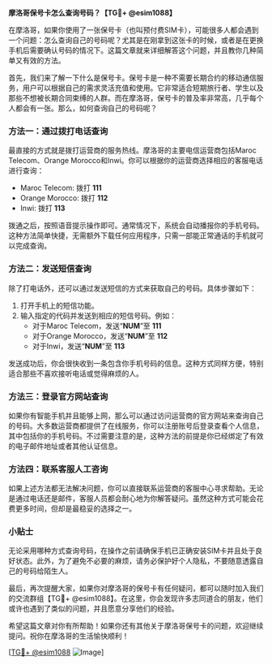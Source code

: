 **摩洛哥保号卡怎么查询号码？【TG💪+ @esim1088】**

在摩洛哥，如果你使用了一张保号卡（也叫预付费SIM卡），可能很多人都会遇到一个问题：怎么查询自己的号码呢？尤其是在刚拿到这张卡的时候，或者是在更换手机后需要确认号码的情况下。这篇文章就来详细解答这个问题，并且教你几种简单又有效的方法。

首先，我们来了解一下什么是保号卡。保号卡是一种不需要长期合约的移动通信服务，用户可以根据自己的需求灵活充值和使用。它非常适合短期旅行者、学生以及那些不想被长期合同束缚的人群。而在摩洛哥，保号卡的普及率非常高，几乎每个人都会有一张。那么，如何查询自己的号码呢？

### 方法一：通过拨打电话查询

最直接的方式就是拨打运营商的服务热线。摩洛哥的主要电信运营商包括Maroc Telecom、Orange Morocco和Inwi。你可以根据你的运营商选择相应的客服电话进行查询：

- Maroc Telecom: 拨打 **111**
- Orange Morocco: 拨打 **112**
- Inwi: 拨打 **113**

拨通之后，按照语音提示操作即可。通常情况下，系统会自动播报你的手机号码。这种方法简单快捷，无需额外下载任何应用程序，只需一部能正常通话的手机就可以完成查询。

### 方法二：发送短信查询

除了打电话外，还可以通过发送短信的方式来获取自己的号码。具体步骤如下：

1. 打开手机上的短信功能。
2. 输入指定的代码并发送到相应的短信号码。例如：
   - 对于Maroc Telecom，发送“**NUM**”至 **111**
   - 对于Orange Morocco，发送“**NUM**”至 **112**
   - 对于Inwi，发送“**NUM**”至 **113**

发送成功后，你会很快收到一条包含你手机号码的信息。这种方式同样方便，特别适合那些不喜欢接听电话或觉得麻烦的人。

### 方法三：登录官方网站查询

如果你有智能手机并且能够上网，那么可以通过访问运营商的官方网站来查询自己的号码。大多数运营商都提供了在线服务，你可以注册账号后登录查看个人信息，其中包括你的手机号码。不过需要注意的是，这种方法的前提是你已经绑定了有效的电子邮件地址或者其他认证信息。

### 方法四：联系客服人工咨询

如果上述方法都无法解决问题，你可以直接联系运营商的客服中心寻求帮助。无论是通过电话还是邮件，客服人员都会耐心地为你解答疑问。虽然这种方式可能会花费更多时间，但却是最稳妥的选择之一。

### 小贴士

无论采用哪种方式查询号码，在操作之前请确保手机已正确安装SIM卡并且处于良好状态。此外，为了避免不必要的麻烦，请务必保护好个人隐私，不要随意透露自己的号码给陌生人。

最后，再次提醒大家，如果你对摩洛哥的保号卡有任何疑问，都可以随时加入我们的交流群组【TG💪+ @esim1088】。在这里，你会发现许多志同道合的朋友，他们或许也遇到了类似的问题，并且愿意分享他们的经验。

希望这篇文章对你有所帮助！如果你还有其他关于摩洛哥保号卡的问题，欢迎继续提问。祝你在摩洛哥的生活愉快顺利！

[[TG💪+ @esim1088](https://t.me/s/esim1088) ![Image](https://i.postimg.cc/4NQfJmqS/Snipaste-2025-05-13-00-14-12.png)]